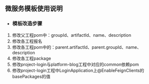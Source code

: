 ## 微服务模板使用说明
- ### 模板改造步骤
1. 修改父工程pom中：groupId、artifactId、name、description
2. 修改各工程报名
3. 修改各工程pom中的：parent.artifactId、parent.groupId、name、description
4. 修改各工程package
5. 修改project-login与platform-blog工程中对应的common依赖pom
6. 修改project-login工程中LoginApplication上@EnableFeignClients的basePackages的值

